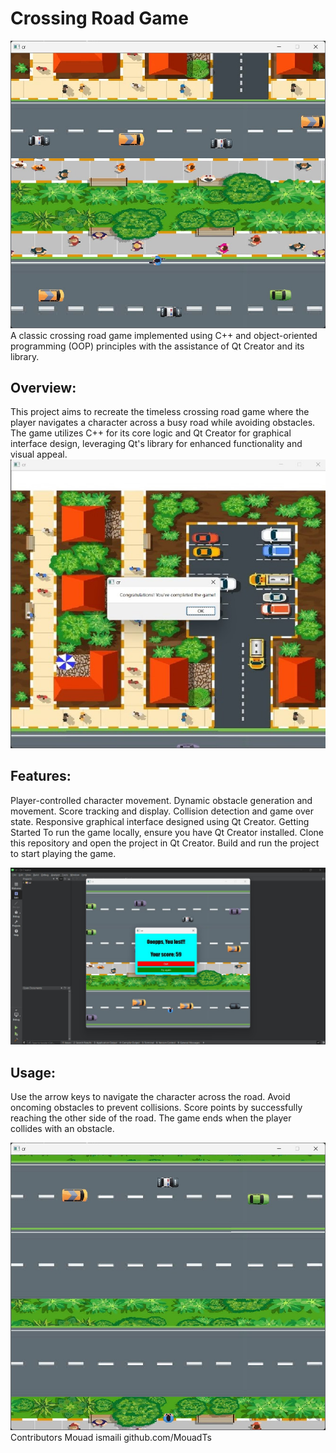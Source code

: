 # Crossing Road Game
!["Crossing road images"](Crossing_road_game3.jpeg) 
A classic crossing road game implemented using C++ and object-oriented programming (OOP) principles with the assistance of Qt Creator and its library.

## Overview:
This project aims to recreate the timeless crossing road game where the player navigates a character across a busy road while avoiding obstacles. The game utilizes C++ for its core logic and Qt Creator for graphical interface design, leveraging Qt's library for enhanced functionality and visual appeal.
!["Crossing road images"](Crossing_road_game1.jpeg) 

## Features:
Player-controlled character movement.
Dynamic obstacle generation and movement.
Score tracking and display.
Collision detection and game over state.
Responsive graphical interface designed using Qt Creator.
Getting Started
To run the game locally, ensure you have Qt Creator installed. Clone this repository and open the project in Qt Creator. Build and run the project to start playing the game.

!["Crossing road images"](Crossing_road_game2.jpeg) 

## Usage:
Use the arrow keys to navigate the character across the road.
Avoid oncoming obstacles to prevent collisions.
Score points by successfully reaching the other side of the road.
The game ends when the player collides with an obstacle.

!["Crossing road images"](Crossing_road_game4.jpeg) 
Contributors
Mouad ismaili   github.com/MouadTs
